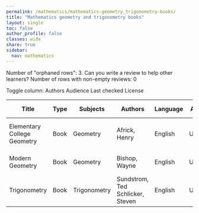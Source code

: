 ```yaml
---
permalink: /mathematics/mathematics-geometry_trigonometry-books/
title: "Mathematics geometry and trigonometry books"
layout: single
toc: false
author_profile: false
classes: wide
share: true
sidebar:
  nav: mathematics
---
```


Number of "orphaned rows": 3. Can you write a review to help other learners?
Number of rows with non-empty reviews: 0

<div class="table_cols_toggles">
Toggle column: <a class="toggle-vis btn btn--danger" data-column="3">Authors</a> <a class="toggle-vis btn btn--danger" data-column="5">Audience</a> <a class="toggle-vis btn btn--danger" data-column="8">Last checked</a> <a class="toggle-vis btn btn--danger" data-column="9">License</a>
</div>
<table class="display" style="width:100%">
<thead>
<tr>
    <th>Title</th>
    <th>Type</th>
    <th>Subjects</th>
    <th>Authors</th>
    <th>Language</th>
    <th>Audience</th>
    <th>Reviews</th>
    <th>URLs</th>
    <th>Last checked</th>
    <th>License</th>
</tr>
</thead>
<tbody>
<tr>
    <td>Elementary College Geometry</td>
    <td>Book</td>
    <td>Geometry</td>
    <td>Africk, Henry</td>
    <td>English</td>
    <td>Undergrad</td>
    <td></td>
    <td><a href="https://academicworks.cuny.edu/cgi/viewcontent.cgi?article=1051&context=ny_oers" target="_blank" class="btn btn--primary">PDF</a><br><a href="https://math.libretexts.org/Bookshelves/Geometry/Elementary_College_Geometry_(Africk)" target="_blank" class="btn btn--primary">Web</a></td>
    <td>2023-11-25</td>
    <td>CC BY-NC-SA 4.0 DEED</td>
</tr>
<tr>
    <td>Modern Geometry</td>
    <td>Book</td>
    <td>Geometry</td>
    <td>Bishop, Wayne</td>
    <td>English</td>
    <td>Undergrad</td>
    <td></td>
    <td><a href="https://math.libretexts.org/Bookshelves/Geometry/Modern_Geometry_(Bishop)" target="_blank" class="btn btn--primary">Web</a><br><a href="https://math.libretexts.org/Bookshelves/Geometry/Modern_Geometry_(Bishop)" target="_blank" class="btn btn--primary">Web</a></td>
    <td>2023-11-25</td>
    <td>CC BY-NC 4.0 DEED</td>
</tr>
<tr>
    <td>Trigonometry</td>
    <td>Book</td>
    <td>Trigonometry</td>
    <td>Sundstrom, Ted<br>Schlicker, Steven</td>
    <td>English</td>
    <td>Undergrad</td>
    <td></td>
    <td><a href="https://scholarworks.gvsu.edu/cgi/viewcontent.cgi?article=1012&context=books" target="_blank" class="btn btn--primary">PDF</a><br><a href="https://scholarworks.gvsu.edu/books/12/" target="_blank" class="btn btn--info">Site</a></td>
    <td>2023-11-25</td>
    <td>CC BY-NC-SA 3.0 DEED</td>
</tr>
<tfoot>
<tr>
    <td></td>
    <td></td>
    <td></td>
    <td></td>
    <td></td>
    <td></td>
    <td></td>
    <td></td>
    <td></td>
    <td></td>
</tr>
</tfoot>
